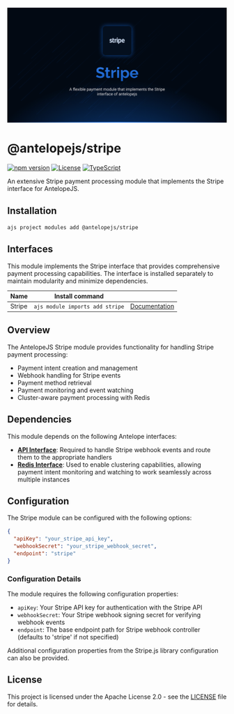 ![Stripe](.github/social-card.png)

# @antelopejs/stripe

[![npm version](https://img.shields.io/npm/v/@antelopejs/stripe.svg)](https://www.npmjs.com/package/@antelopejs/stripe)
[![License](https://img.shields.io/badge/license-Apache--2.0-blue.svg)](https://opensource.org/licenses/Apache-2.0)
[![TypeScript](https://img.shields.io/badge/TypeScript-5.0-blue)](https://www.typescriptlang.org/)

An extensive Stripe payment processing module that implements the Stripe interface for AntelopeJS.

## Installation

```bash
ajs project modules add @antelopejs/stripe
```

## Interfaces

This module implements the Stripe interface that provides comprehensive payment processing capabilities. The interface is installed separately to maintain modularity and minimize dependencies.

| Name          | Install command                         |                                                                 |
| ------------- | --------------------------------------- | --------------------------------------------------------------- |
| Stripe        | `ajs module imports add stripe`         | [Documentation](https://github.com/AntelopeJS/interface-stripe) |


## Overview

The AntelopeJS Stripe module provides functionality for handling Stripe payment processing:

- Payment intent creation and management
- Webhook handling for Stripe events
- Payment method retrieval
- Payment monitoring and event watching
- Cluster-aware payment processing with Redis

## Dependencies

This module depends on the following Antelope interfaces:

- [**API Interface**](https://github.com/AntelopeJS/interface-api): Required to handle Stripe webhook events and route them to the appropriate handlers
- [**Redis Interface**](https://github.com/AntelopeJS/interface-redis): Used to enable clustering capabilities, allowing payment intent monitoring and watching to work seamlessly across multiple instances

## Configuration

The Stripe module can be configured with the following options:

```json
{
  "apiKey": "your_stripe_api_key",
  "webhookSecret": "your_stripe_webhook_secret",
  "endpoint": "stripe"
}
```

### Configuration Details

The module requires the following configuration properties:

- `apiKey`: Your Stripe API key for authentication with the Stripe API
- `webhookSecret`: Your Stripe webhook signing secret for verifying webhook events
- `endpoint`: The base endpoint path for Stripe webhook controller (defaults to 'stripe' if not specified)

Additional configuration properties from the Stripe.js library configuration can also be provided.

## License

This project is licensed under the Apache License 2.0 - see the [LICENSE](LICENSE) file for details.
